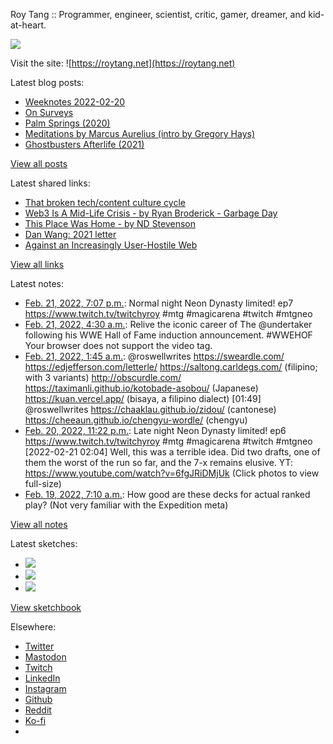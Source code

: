 Roy Tang :: Programmer, engineer, scientist, critic, gamer, dreamer, and kid-at-heart.

![](https://roytang.net/static/img/profile.jpg)

Visit the site: ![https://roytang.net](https://roytang.net)

Latest blog posts:

- [Weeknotes 2022-02-20](https://roytang.net/2022/02/weeknotes-02-20/)
- [On Surveys](https://roytang.net/2022/02/on-surveys/)
- [Palm Springs (2020)](https://roytang.net/2022/02/palm-springs/)
- [Meditations by Marcus Aurelius (intro by Gregory Hays)](https://roytang.net/2022/02/meditations/)
- [Ghostbusters Afterlife (2021)](https://roytang.net/2022/02/ghostbusters-afterlife/)

[View all posts](https://roytang.net/blog)

Latest shared links:

- [That broken tech/content culture cycle](https://roytang.net/2022/02/73d0a9fb1deb5cfb86b5c2bf51e2471e/)
- [Web3 Is A Mid-Life Crisis - by Ryan Broderick - Garbage Day](https://roytang.net/2022/02/df4b6c3bb3da337d11d1eeb097f87426/)
- [This Place Was Home - by ND Stevenson](https://roytang.net/2022/02/668e6bcd045b355fa5b596421c3f74df/)
- [Dan Wang: 2021 letter](https://roytang.net/2022/02/52c3d37234b55dd9c3518dbfbbfba2cf/)
- [Against an Increasingly User-Hostile Web](https://roytang.net/2022/02/against-an-increasingly-user-hostile-web/)

[View all links](https://roytang.net/links)

Latest notes:

- [Feb. 21, 2022, 7:07 p.m.](https://roytang.net/2022/02/1495716824041893888/): Normal night Neon Dynasty limited! ep7 https://www.twitch.tv/twitchyroy #mtg #magicarena #twitch #mtgneo
- [Feb. 21, 2022, 4:30 a.m.](https://roytang.net/2022/02/1495496046373646336/): Relive the iconic career of The @undertaker following his WWE Hall of Fame induction announcement. #WWEHOF Your browser does not support the video tag.
- [Feb. 21, 2022, 1:45 a.m.](https://roytang.net/2022/02/1495454609808060416/): @roswellwrites https://sweardle.com/ https://edjefferson.com/letterle/ https://saltong.carldegs.com/ (filipino; with 3 variants) http://obscurdle.com/ https://taximanli.github.io/kotobade-asobou/ (Japanese) https://kuan.vercel.app/ (bisaya, a filipino dialect) [01:49] @roswellwrites https://chaaklau.github.io/zidou/ (cantonese) https://cheeaun.github.io/chengyu-wordle/ (chengyu)
- [Feb. 20, 2022, 11:22 p.m.](https://roytang.net/2022/02/1495418556783157248/): Late night Neon Dynasty limited! ep6 https://www.twitch.tv/twitchyroy #mtg #magicarena #twitch #mtgneo [2022-02-21 02:04] Well, this was a terrible idea. Did two drafts, one of them the worst of the run so far, and the 7-x remains elusive. YT: https://www.youtube.com/watch?v=6fgJRiDMjUk (Click photos to view full-size)
- [Feb. 19, 2022, 7:10 a.m.](https://roytang.net/2022/02/hxidirm/): How good are these decks for actual ranked play? (Not very familiar with the Expedition meta)

[View all notes](https://roytang.net/notes)

Latest sketches:


- ![](https://roytang.net/media/cache/eb/6d/eb6d42690e16874c36049dccfd32b06d.jpg)
- ![](https://roytang.net/media/cache/6c/d5/6cd5b41f73d41026b3f65beeac28a6af.jpg)
- ![](https://roytang.net/media/cache/e5/da/e5da975ee2fed5a25dba802aa7d5ad1c.jpg)

[View sketchbook](https://roytang.net/albums/sketchbook)


Elsewhere:

- [Twitter](https://twitter.com/roytang)
- [Mastodon](https://mastodon.technology/@roytang)
- [Twitch](https://twitch.tv/twitchyroy)
- [LinkedIn](https://www.linkedin.com/in/roytang)
- [Instagram](https://instagram.com/roytang0400)
- [Github](https://github.com/roytang)
- [Reddit](https://reddit.com/u/hungryroy)
- [Ko-fi](https://ko-fi.com/roytang)
- [](mailto:hello@roytang.net)